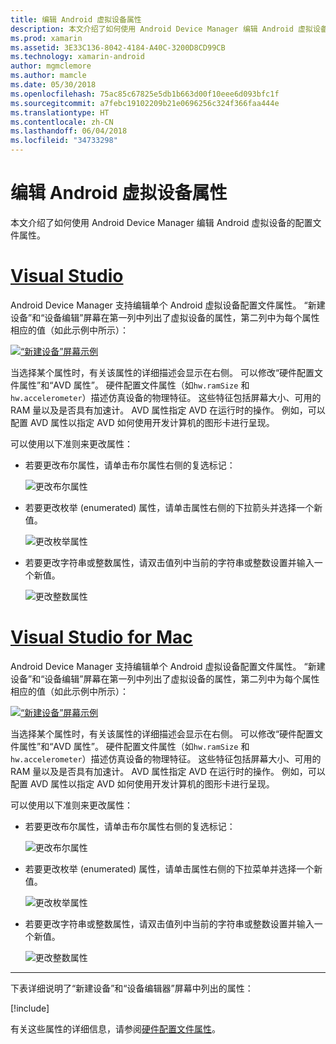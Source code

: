 ```yaml
---
title: 编辑 Android 虚拟设备属性
description: 本文介绍了如何使用 Android Device Manager 编辑 Android 虚拟设备的配置文件属性。
ms.prod: xamarin
ms.assetid: 3E33C136-8042-4184-A40C-3200D8CD99CB
ms.technology: xamarin-android
author: mgmclemore
ms.author: mamcle
ms.date: 05/30/2018
ms.openlocfilehash: 75ac85c67825e5db1b663d00f10eee6d093bfc1f
ms.sourcegitcommit: a7febc19102209b21e0696256c324f366faa444e
ms.translationtype: HT
ms.contentlocale: zh-CN
ms.lasthandoff: 06/04/2018
ms.locfileid: "34733298"
---
```

# <a name="editing-android-virtual-device-properties"></a>编辑 Android 虚拟设备属性

本文介绍了如何使用 Android Device Manager 编辑 Android 虚拟设备的配置文件属性。


# <a name="visual-studiotabvswin"></a>[Visual Studio](#tab/vswin)

Android Device Manager 支持编辑单个 Android 虚拟设备配置文件属性。 “新建设备”和“设备编辑”屏幕在第一列中列出了虚拟设备的属性，第二列中为每个属性相应的值（如此示例中所示）： 

[![“新建设备”屏幕示例](device-properties-images/win/01-new-device-editor-sml.png)](device-properties-images/win/01-new-device-editor.png#lightbox)

当选择某个属性时，有关该属性的详细描述会显示在右侧。 可以修改“硬件配置文件属性”和“AVD 属性”。 硬件配置文件属性（如`hw.ramSize` 和 `hw.accelerometer`）描述仿真设备的物理特征。 这些特征包括屏幕大小、可用的 RAM 量以及是否具有加速计。 AVD 属性指定 AVD 在运行时的操作。 例如，可以配置 AVD 属性以指定 AVD 如何使用开发计算机的图形卡进行呈现。

可以使用以下准则来更改属性：

-   若要更改布尔属性，请单击布尔属性右侧的复选标记：

    ![更改布尔属性](device-properties-images/win/02-boolean-value.png)

-   若要更改枚举 (enumerated) 属性，请单击属性右侧的下拉箭头并选择一个新值。

    ![更改枚举属性](device-properties-images/win/04-enum-value.png)

-   若要更改字符串或整数属性，请双击值列中当前的字符串或整数设置并输入一个新值。

    ![更改整数属性](device-properties-images/win/03-integer-value.png)


# <a name="visual-studio-for-mactabvsmac"></a>[Visual Studio for Mac](#tab/vsmac)

Android Device Manager 支持编辑单个 Android 虚拟设备配置文件属性。 “新建设备”和“设备编辑”屏幕在第一列中列出了虚拟设备的属性，第二列中为每个属性相应的值（如此示例中所示）： 

[![“新建设备”屏幕示例](device-properties-images/mac/01-new-device-editor-sml.png)](device-properties-images/mac/01-new-device-editor.png#lightbox)

当选择某个属性时，有关该属性的详细描述会显示在右侧。 可以修改“硬件配置文件属性”和“AVD 属性”。 硬件配置文件属性（如`hw.ramSize` 和 `hw.accelerometer`）描述仿真设备的物理特征。 这些特征包括屏幕大小、可用的 RAM 量以及是否具有加速计。 AVD 属性指定 AVD 在运行时的操作。 例如，可以配置 AVD 属性以指定 AVD 如何使用开发计算机的图形卡进行呈现。

可以使用以下准则来更改属性：

-   若要更改布尔属性，请单击布尔属性右侧的复选标记：

    ![更改布尔属性](device-properties-images/mac/02-boolean-value.png)

-   若要更改枚举 (enumerated) 属性，请单击属性右侧的下拉菜单并选择一个新值。

    ![更改枚举属性](device-properties-images/mac/04-enum-value.png)

-   若要更改字符串或整数属性，请双击值列中当前的字符串或整数设置并输入一个新值。

    ![更改整数属性](device-properties-images/mac/03-integer-value.png)

-----

下表详细说明了“新建设备”和“设备编辑器”屏幕中列出的属性：

[!include[](~/android/includes/emulator-properties.md)]

有关这些属性的详细信息，请参阅[硬件配置文件属性](https://developer.android.com/studio/run/managing-avds.html#hpproperties)。

